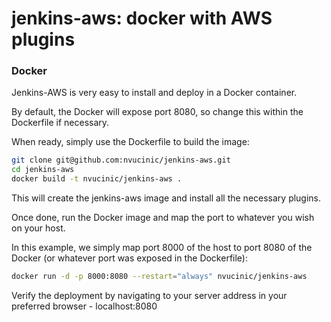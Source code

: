 # jenkins-aws: docker with AWS plugins

### Docker
Jenkins-AWS is very easy to install and deploy in a Docker container.

By default, the Docker will expose port 8080, so change this within the Dockerfile if necessary.

When ready, simply use the Dockerfile to build the image:

```sh
git clone git@github.com:nvucinic/jenkins-aws.git
cd jenkins-aws
docker build -t nvucinic/jenkins-aws .
```
This will create the jenkins-aws image and install all the necessary plugins.

Once done, run the Docker image and map the port to whatever you wish on your host. 

In this example, we simply map port 8000 of the host to port 8080 of the Docker (or whatever port was exposed in the Dockerfile):

```sh
docker run -d -p 8000:8080 --restart="always" nvucinic/jenkins-aws
```

Verify the deployment by navigating to your server address in your preferred browser - localhost:8080

